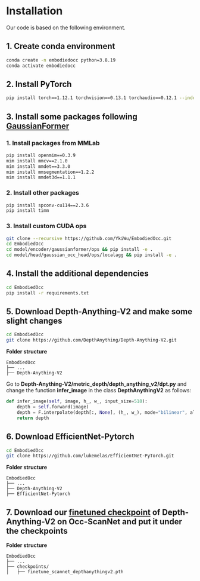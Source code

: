 # Installation
Our code is based on the following environment.

## 1. Create conda environment
```bash
conda create -n embodiedocc python=3.8.19
conda activate embodiedocc
```

## 2. Install PyTorch
```bash
pip install torch==1.12.1 torchvision==0.13.1 torchaudio==0.12.1 --index-url https://download.pytorch.org/whl/cu113
```

## 3. Install some packages following [GaussianFormer](https://github.com/huang-yh/GaussianFormer)

### 1. Install packages from MMLab
```bash
pip install openmim==0.3.9
mim install mmcv==2.1.0
mim install mmdet==3.3.0
mim install mmsegmentation==1.2.2
mim install mmdet3d==1.1.1
```

### 2. Install other packages
```bash
pip install spconv-cu114==2.3.6
pip install timm
```

### 3. Install custom CUDA ops
```bash
git clone --recursive https://github.com/YkiWu/EmbodiedOcc.git
cd EmbodiedOcc
cd model/encoder/gaussianformer/ops && pip install -e .
cd model/head/gaussian_occ_head/ops/localagg && pip install -e .
```

## 4. Install the additional dependencies
```bash
cd EmbodiedOcc
pip install -r requirements.txt
```

## 5. Download Depth-Anything-V2 and make some slight changes
```bash
cd EmbodiedOcc
git clone https://github.com/DepthAnything/Depth-Anything-V2.git
```

**Folder structure**
```
EmbodiedOcc
├── ...
├── Depth-Anything-V2
```

Go to **Depth-Anything-V2/metric_depth/depth_anything_v2/dpt.py** and change the function **infer_image** in the class **DepthAnythingV2** as follows:
```Python
def infer_image(self, image, h_, w_, input_size=518):
    depth = self.forward(image)
    depth = F.interpolate(depth[:, None], (h_, w_), mode="bilinear", align_corners=True)[0, 0]
    return depth
```

## 6. Download EfficientNet-Pytorch
```bash
cd EmbodiedOcc
git clone https://github.com/lukemelas/EfficientNet-PyTorch.git
```

**Folder structure**
```
EmbodiedOcc
├── ...
├── Depth-Anything-V2
├── EfficientNet-Pytorch
```

## 7. Download our [finetuned checkpoint](https://huggingface.co/YkiWu/EmbodiedOcc) of Depth-Anything-V2 on Occ-ScanNet and put it under the **checkpoints**

**Folder structure**
```
EmbodiedOcc
├── ...
├── checkpoints/
│   ├── finetune_scannet_depthanythingv2.pth
```